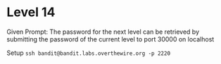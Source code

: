 # Level 14
Given Prompt: The password for the next level can be retrieved by submitting the password of the current level to port 30000 on localhost

Setup
`ssh bandit@bandit.labs.overthewire.org -p 2220`

